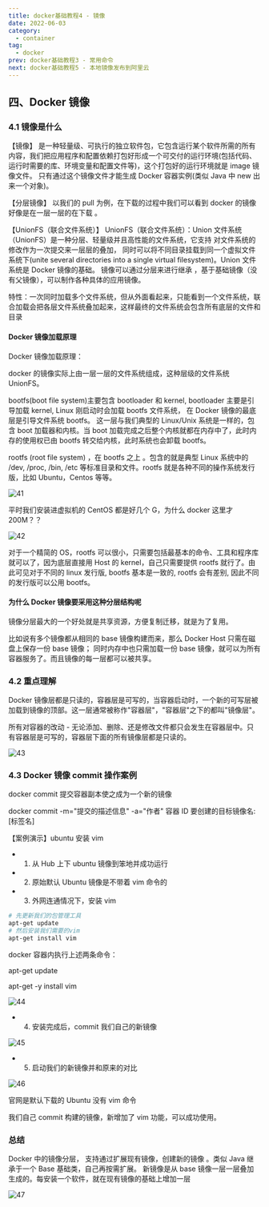 ```yaml
---
title: docker基础教程4 - 镜像
date: 2022-06-03
category:
  - container
tag:
  - docker
prev: docker基础教程3 - 常用命令
next: docker基础教程5 - 本地镜像发布到阿里云
---
```


## 四、Docker 镜像

### 4.1 镜像是什么

【镜像】
是一种轻量级、可执行的独立软件包，它包含运行某个软件所需的所有内容，我们把应用程序和配置依赖打包好形成一个可交付的运行环境(包括代码、运行时需要的库、环境变量和配置文件等)，这个打包好的运行环境就是 image 镜像文件。
只有通过这个镜像文件才能生成 Docker 容器实例(类似 Java 中 new 出来一个对象)。

【分层镜像】
以我们的 pull 为例，在下载的过程中我们可以看到 docker 的镜像好像是在一层一层的在下载 。

【UnionFS（联合文件系统）】
UnionFS（联合文件系统）：Union 文件系统（UnionFS）是一种分层、轻量级并且高性能的文件系统，它支持 对文件系统的修改作为一次提交来一层层的叠加， 同时可以将不同目录挂载到同一个虚拟文件系统下(unite several directories into a single virtual filesystem)。Union 文件系统是 Docker 镜像的基础。 镜像可以通过分层来进行继承 ，基于基础镜像（没有父镜像），可以制作各种具体的应用镜像。

特性：一次同时加载多个文件系统，但从外面看起来，只能看到一个文件系统，联合加载会把各层文件系统叠加起来，这样最终的文件系统会包含所有底层的文件和目录

#### Docker 镜像加载原理

Docker 镜像加载原理：

docker 的镜像实际上由一层一层的文件系统组成，这种层级的文件系统 UnionFS。

bootfs(boot file system)主要包含 bootloader 和 kernel, bootloader 主要是引导加载 kernel, Linux 刚启动时会加载 bootfs 文件系统， 在 Docker 镜像的最底层是引导文件系统 bootfs。 这一层与我们典型的 Linux/Unix 系统是一样的，包含 boot 加载器和内核。当 boot 加载完成之后整个内核就都在内存中了，此时内存的使用权已由 bootfs 转交给内核，此时系统也会卸载 bootfs。

rootfs (root file system) ，在 bootfs 之上 。包含的就是典型 Linux 系统中的 /dev, /proc, /bin, /etc 等标准目录和文件。rootfs 就是各种不同的操作系统发行版，比如 Ubuntu，Centos 等等。

![41](./images/41.png)

平时我们安装进虚拟机的 CentOS 都是好几个 G，为什么 docker 这里才 200M？？

![42](./images/42.png)

对于一个精简的 OS，rootfs 可以很小，只需要包括最基本的命令、工具和程序库就可以了，因为底层直接用 Host 的 kernel，自己只需要提供 rootfs 就行了。由此可见对于不同的 linux 发行版, bootfs 基本是一致的, rootfs 会有差别, 因此不同的发行版可以公用 bootfs。

#### 为什么 Docker 镜像要采用这种分层结构呢

镜像分层最大的一个好处就是共享资源，方便复制迁移，就是为了复用。

比如说有多个镜像都从相同的 base 镜像构建而来，那么 Docker Host 只需在磁盘上保存一份 base 镜像；
同时内存中也只需加载一份 base 镜像，就可以为所有容器服务了。而且镜像的每一层都可以被共享。

### 4.2 重点理解

Docker 镜像层都是只读的，容器层是可写的，当容器启动时，一个新的可写层被加载到镜像的顶部。这一层通常被称作"容器层"，"容器层"之下的都叫"镜像层"。

所有对容器的改动 - 无论添加、删除、还是修改文件都只会发生在容器层中。只有容器层是可写的，容器层下面的所有镜像层都是只读的。

![43](./images/43.png)

### 4.3 Docker 镜像 commit 操作案例

docker commit 提交容器副本使之成为一个新的镜像

docker commit -m="提交的描述信息" -a="作者" 容器 ID 要创建的目标镜像名:[标签名]

【案例演示】ubuntu 安装 vim

- 1. 从 Hub 上下 ubuntu 镜像到笨地并成功运行
- 2. 原始默认 Ubuntu 镜像是不带着 vim 命令的
- 3. 外网连通情况下，安装 vim

```bash
# 先更新我们的包管理工具
apt-get update
# 然后安装我们需要的vim
apt-get install vim
```

docker 容器内执行上述两条命令：

apt-get update

apt-get -y install vim

![44](./images/44.png)

- 4. 安装完成后，commit 我们自己的新镜像

![45](./images/45.png)

- 5. 启动我们的新镜像并和原来的对比

![46](./images/46.png)

官网是默认下载的 Ubuntu 没有 vim 命令

我们自己 commit 构建的镜像，新增加了 vim 功能，可以成功使用。

### 总结

Docker 中的镜像分层， 支持通过扩展现有镜像，创建新的镜像 。类似 Java 继承于一个 Base 基础类，自己再按需扩展。
新镜像是从 base 镜像一层一层叠加生成的。每安装一个软件，就在现有镜像的基础上增加一层

![47](./images/47.png)
